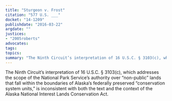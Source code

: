 ```yaml
---
title: "Sturgeon v. Frost"
citation: "577 U.S. ___"
docket: "14-1209"
publishdate: "2016-03-22"
argdate: ""
justices:
- "2005roberts"
advocates:
tags:
topics:
summary: "The Ninth Circuit’s interpretation of 16 U.S.C. § 3103(c), which addresses the scope of the National Park Service’s authority over “non-public” lands that fall within the boundaries of Alaska’s federally preserved “conservation system units,” is inconsistent with both the text and the context of the Alaska National Interest Lands Conservation Act."
---
```

The Ninth Circuit’s interpretation of 16 U.S.C. § 3103(c), which addresses the scope of the National Park Service’s authority over “non-public” lands that fall within the boundaries of Alaska’s federally preserved “conservation system units,” is inconsistent with both the text and the context of the Alaska National Interest Lands Conservation Act.

